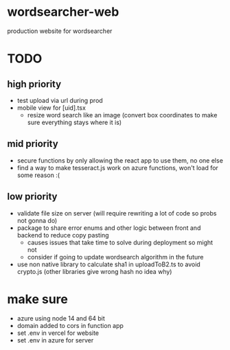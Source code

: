 # wordsearcher-web
production website for wordsearcher

# TODO
## high priority
* test upload via url during prod
* mobile view for [uid].tsx
	* resize word search like an image (convert box coordinates to make sure everything stays where it is)

## mid priority
* secure functions by only allowing the react app to use them, no one else
* find a way to make tesseract.js work on azure functions, won't load for some reason :( 

## low priority
* validate file size on server (will require rewriting a lot of code so probs not gonna do)
* package to share error enums and other logic between front and backend to reduce copy pasting 
	* causes issues that take time to solve during deployment so might not
	* consider if going to update wordsearch algorithm in the future
* use non native library to calculate sha1 in uploadToB2.ts to avoid crypto.js (other libraries give wrong hash no idea why)

# make sure
* azure using node 14 and 64 bit
* domain added to cors in function app
* set .env in vercel for website
* set .env in azure for server